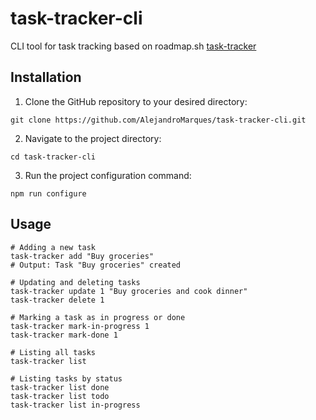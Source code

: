 # task-tracker-cli
CLI tool for task tracking based on roadmap.sh [task-tracker](https://roadmap.sh/projects/task-tracker)

## Installation

1. Clone the GitHub repository to your desired directory:
```
git clone https://github.com/AlejandroMarques/task-tracker-cli.git
```

2. Navigate to the project directory:
```
cd task-tracker-cli
```

3. Run the project configuration command:
```
npm run configure
```

## Usage
```
# Adding a new task
task-tracker add "Buy groceries"
# Output: Task "Buy groceries" created

# Updating and deleting tasks
task-tracker update 1 "Buy groceries and cook dinner"
task-tracker delete 1

# Marking a task as in progress or done
task-tracker mark-in-progress 1
task-tracker mark-done 1

# Listing all tasks
task-tracker list

# Listing tasks by status
task-tracker list done
task-tracker list todo
task-tracker list in-progress

```
